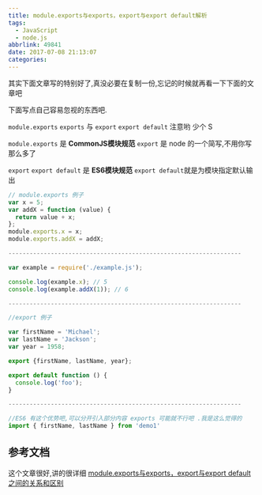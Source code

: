 ```yaml
---
title: module.exports与exports，export与export default解析
tags:
  - JavaScript
  - node.js
abbrlink: 49841
date: 2017-07-08 21:13:07
categories:
---
```


其实下面文章写的特别好了,真没必要在复制一份,忘记的时候就再看一下下面的文章吧

下面写点自己容易忽视的东西吧.

`module.exports` `exports` 与 `export` `export default` 注意哟 少个 S

`module.exports` 是 **CommonJS模块规范** `export` 是 node 的一个简写,不用你写那么多了

`export` `export default` 是 **ES6模块规范** `export default`就是为模块指定默认输出

```js
// module.exports 例子
var x = 5;
var addX = function (value) {
  return value + x;
};
module.exports.x = x;
module.exports.addX = addX;

------------------------------------------------------------------

var example = require('./example.js');

console.log(example.x); // 5
console.log(example.addX(1)); // 6

------------------------------------------------------------------

//export 例子

var firstName = 'Michael';
var lastName = 'Jackson';
var year = 1958;

export {firstName, lastName, year};

export default function () {
  console.log('foo');
}

------------------------------------------------------------------

//ES6 有这个优势吧,可以分开引入部分内容 exports 可能就不行吧 .我是这么觉得的
import { firstName, lastName } from 'demo1'


```

## 参考文档
这个文章很好,讲的很详细
[module.exports与exports，export与export default之间的关系和区别](http://www.cnblogs.com/fayin/p/6831071.html)
